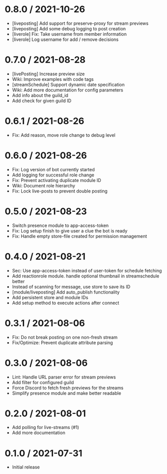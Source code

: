# 0.8.0 / 2021-10-26

  * [liveposting] Add support for preserve-proxy for stream previews
  * [liveposting] Add some debug logging to post creation
  * [liverole] Fix: Take username from member information
  * [liverole] Log username for add / remove decisions

# 0.7.0 / 2021-08-28

  * [livePosting] Increase preview size
  * Wiki: Improve examples with code tags
  * [streamSchedule] Support dynamic date specification
  * Wiki: Add more documentation for config parameters
  * Add info about the guild\_id
  * Add check for given guild ID

# 0.6.1 / 2021-08-26

  * Fix: Add reason, move role change to debug level

# 0.6.0 / 2021-08-26

  * Fix: Log version of bot currently started
  * Add logging for successful role change
  * Fix: Prevent activating duplicate module ID
  * Wiki: Document role hierarchy
  * Fix: Lock live-posts to prevent double posting

# 0.5.0 / 2021-08-23

  * Switch presence module to app-access-token
  * Fix: Log setup finish to give user a clue the bot is ready
  * Fix: Handle empty store-file created for permission management

# 0.4.0 / 2021-08-21

  * Sec: Use app-access-token instead of user-token for schedule fetching
  * Add reactionrole module. handle optional thumbnail in streamschedule better
  * Instead of scanning for message, use store to save its ID
  * [module/liveposting] Add auto\_publish functionality
  * Add persistent store and module IDs
  * Add setup method to execute actions after connect

# 0.3.1 / 2021-08-06

  * Fix: Do not break posting on one non-fresh stream
  * Fix/Optimize: Prevent duplicate attribute parsing

# 0.3.0 / 2021-08-06

  * Lint: Handle URL parser error for stream previews
  * Add filter for configured guild
  * Force Discord to fetch fresh previews for the streams
  * Simplify presence module and make better readable

# 0.2.0 / 2021-08-01

  * Add polling for live-streams (#1)
  * Add more documentation

# 0.1.0 / 2021-07-31

  * Initial release
